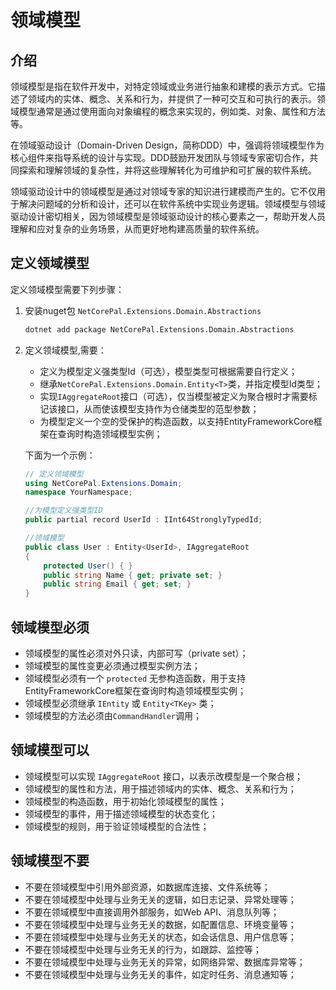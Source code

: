 # 领域模型

## 介绍

领域模型是指在软件开发中，对特定领域或业务进行抽象和建模的表示方式。它描述了领域内的实体、概念、关系和行为，并提供了一种可交互和可执行的表示。领域模型通常是通过使用面向对象编程的概念来实现的，例如类、对象、属性和方法等。

在领域驱动设计（Domain-Driven Design，简称DDD）中，强调将领域模型作为核心组件来指导系统的设计与实现。DDD鼓励开发团队与领域专家密切合作，共同探索和理解领域的复杂性，并将这些理解转化为可维护和可扩展的软件系统。

领域驱动设计中的领域模型是通过对领域专家的知识进行建模而产生的。它不仅用于解决问题域的分析和设计，还可以在软件系统中实现业务逻辑。领域模型与领域驱动设计密切相关，因为领域模型是领域驱动设计的核心要素之一，帮助开发人员理解和应对复杂的业务场景，从而更好地构建高质量的软件系统。

## 定义领域模型

定义领域模型需要下列步骤：

1. 安装nuget包 `NetCorePal.Extensions.Domain.Abstractions`

    ```bash
    dotnet add package NetCorePal.Extensions.Domain.Abstractions
    ```

2. 定义领域模型,需要：

    + 定义为模型定义强类型Id（可选），模型类型可根据需要自行定义；
    + 继承`NetCorePal.Extensions.Domain.Entity<T>`类，并指定模型Id类型；
    + 实现`IAggregateRoot`接口（可选），仅当模型被定义为聚合根时才需要标记该接口，从而使该模型支持作为仓储类型的范型参数；
    + 为模型定义一个空的受保护的构造函数，以支持EntityFrameworkCore框架在查询时构造领域模型实例；

    下面为一个示例：

    ```csharp
    // 定义领域模型
    using NetCorePal.Extensions.Domain;
    namespace YourNamespace;

    //为模型定义强类型ID
    public partial record UserId : IInt64StronglyTypedId;
    
    //领域模型
    public class User : Entity<UserId>, IAggregateRoot
    {
        protected User() { }
        public string Name { get; private set; }
        public string Email { get; set; }
    }
    ```
   
## 领域模型必须

- 领域模型的属性必须对外只读，内部可写（private set）；
- 领域模型的属性变更必须通过模型实例方法；
- 领域模型必须有一个 `protected` 无参构造函数，用于支持EntityFrameworkCore框架在查询时构造领域模型实例；
- 领域模型必须继承 `IEntity` 或 `Entity<TKey>` 类；
- 领域模型的方法必须由`CommandHandler`调用；

## 领域模型可以

- 领域模型可以实现 `IAggregateRoot` 接口，以表示改模型是一个聚合根；
- 领域模型的属性和方法，用于描述领域内的实体、概念、关系和行为；
- 领域模型的构造函数，用于初始化领域模型的属性；
- 领域模型的事件，用于描述领域模型的状态变化；
- 领域模型的规则，用于验证领域模型的合法性；

## 领域模型不要

- 不要在领域模型中引用外部资源，如数据库连接、文件系统等；
- 不要在领域模型中处理与业务无关的逻辑，如日志记录、异常处理等；
- 不要在领域模型中直接调用外部服务，如Web API、消息队列等；
- 不要在领域模型中处理与业务无关的数据，如配置信息、环境变量等；
- 不要在领域模型中处理与业务无关的状态，如会话信息、用户信息等；
- 不要在领域模型中处理与业务无关的行为，如跟踪、监控等；
- 不要在领域模型中处理与业务无关的异常，如网络异常、数据库异常等；
- 不要在领域模型中处理与业务无关的事件，如定时任务、消息通知等；